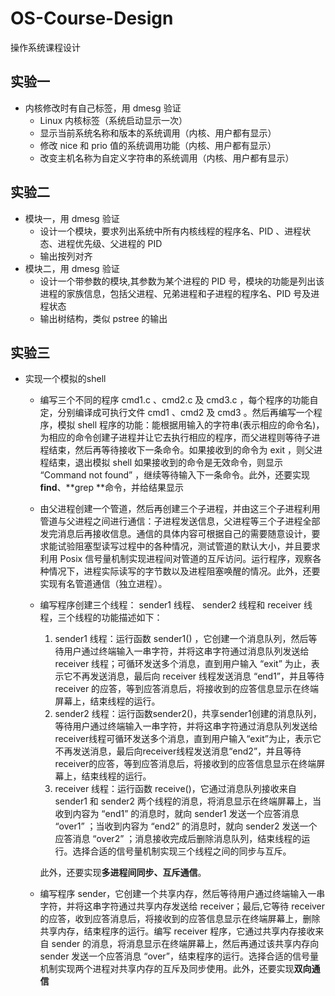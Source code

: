 # OS-Course-Design
 操作系统课程设计

##  实验一

- 内核修改时有自己标签，用 dmesg 验证
  - Linux 内核标签（系统启动显示一次）
  - 显示当前系统名称和版本的系统调用（内核、用户都有显示）
  - 修改 nice 和 prio 值的系统调用功能（内核、用户都有显示）
  - 改变主机名称为自定义字符串的系统调用（内核、用户都有显示）

## 实验二

- 模块一，用 dmesg 验证
  - 设计一个模块，要求列出系统中所有内核线程的程序名、PID 、进程状态、进程优先级、父进程的 PID
  - 输出按列对齐
- 模块二，用 dmesg 验证
  - 设计一个带参数的模块,其参数为某个进程的 PID 号，模块的功能是列出该进程的家族信息，包括父进程、兄弟进程和子进程的程序名、PID 号及进程状态
  - 输出树结构，类似 pstree 的输出

## 实验三

- 实现一个模拟的shell

  - 编写三个不同的程序 cmd1.c 、cmd2.c 及 cmd3.c ，每个程序的功能自定，分别编译成可执行文件 cmd1 、cmd2 及 cmd3 。然后再编写一个程序，模拟 shell 程序的功能：能根据用输入的字符串(表示相应的命令名)，为相应的命令创建子进程并让它去执行相应的程序，而父进程则等待子进程结束，然后再等待接收下一条命令。如果接收到的命令为 exit ，则父进程结束，退出模拟 shell 如果接收到的命令是无效命令，则显示 “Command not found” ，继续等待输入下一条命令。此外，还要实现 **find**、**grep **命令，并给结果显示

  -  由父进程创建一个管道，然后再创建三个子进程，并由这三个子进程利用管道与父进程之间进行通信：子进程发送信息，父进程等三个子进程全部发完消息后再接收信息。通信的具体内容可根据自己的需要随意设计，要求能试验阻塞型读写过程中的各种情况，测试管道的默认大小，并且要求利用 Posix 信号量机制实现进程间对管道的互斥访问。运行程序，观察各种情况下，进程实际读写的字节数以及进程阻塞唤醒的情况。此外，还要实现有名管道通信（独立进程）。

  - 编写程序创建三个线程： sender1 线程、 sender2 线程和 receiver 线程，三个线程的功能描述如下：

    1. sender1 线程：运行函数 sender1() ，它创建一个消息队列，然后等待用户通过终端输入一串字符，并将这串字符通过消息队列发送给 receiver 线程；可循环发送多个消息，直到用户输入 “exit” 为止，表示它不再发送消息，最后向 receiver 线程发送消息 “end1”，并且等待 receiver 的应答，等到应答消息后，将接收到的应答信息显示在终端屏幕上，结束线程的运行。
    2. sender2 线程：运行函数sender2()，共享sender1创建的消息队列，等待用户通过终端输入一串字符，并将这串字符通过消息队列发送给receiver线程可循环发送多个消息，直到用户输入“exit”为止，表示它不再发送消息，最后向receiver线程发送消息“end2”，并且等待receiver的应答，等到应答消息后，将接收到的应答信息显示在终端屏幕上，结束线程的运行。
    3. receiver 线程：运行函数 receive()，它通过消息队列接收来自 sender1 和 sender2 两个线程的消息，将消息显示在终端屏幕上，当收到内容为 “end1” 的消息时，就向 sender1 发送一个应答消息 “over1” ；当收到内容为 “end2” 的消息时，就向 sender2 发送一个应答消息 “over2” ；消息接收完成后删除消息队列，结束线程的运行。选择合适的信号量机制实现三个线程之间的同步与互斥。

    此外，还要实现**多进程间同步、互斥通信**。

  - 编写程序 sender，它创建一个共享内存，然后等待用户通过终端输入一串字符，并将这串字符通过共享内存发送给 receiver；最后,它等待 receiver 的应答，收到应答消息后，将接收到的应答信息显示在终端屏幕上，删除共享内存，结束程序的运行。编写 receiver 程序，它通过共享内存接收来自 sender 的消息，将消息显示在终端屏幕上，然后再通过该共享内存向 sender 发送一个应答消息 “over”，结束程序的运行。选择合适的信号量机制实现两个进程对共享内存的互斥及同步使用。此外，还要实现**双向通信**





